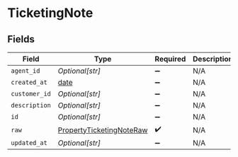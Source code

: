 # TicketingNote


## Fields

| Field                                                                       | Type                                                                        | Required                                                                    | Description                                                                 |
| --------------------------------------------------------------------------- | --------------------------------------------------------------------------- | --------------------------------------------------------------------------- | --------------------------------------------------------------------------- |
| `agent_id`                                                                  | *Optional[str]*                                                             | :heavy_minus_sign:                                                          | N/A                                                                         |
| `created_at`                                                                | [date](https://docs.python.org/3/library/datetime.html#date-objects)        | :heavy_minus_sign:                                                          | N/A                                                                         |
| `customer_id`                                                               | *Optional[str]*                                                             | :heavy_minus_sign:                                                          | N/A                                                                         |
| `description`                                                               | *Optional[str]*                                                             | :heavy_minus_sign:                                                          | N/A                                                                         |
| `id`                                                                        | *Optional[str]*                                                             | :heavy_minus_sign:                                                          | N/A                                                                         |
| `raw`                                                                       | [PropertyTicketingNoteRaw](../../models/shared/propertyticketingnoteraw.md) | :heavy_check_mark:                                                          | N/A                                                                         |
| `updated_at`                                                                | *Optional[str]*                                                             | :heavy_minus_sign:                                                          | N/A                                                                         |